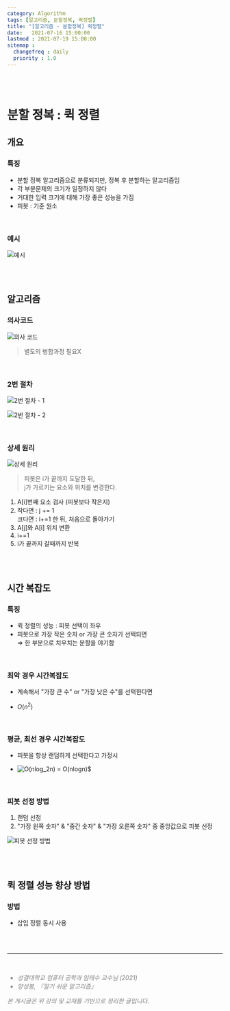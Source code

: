 ```yaml
---
category: Algorithm
tags: [알고리즘, 분할정복, 퀵정렬]
title: "[알고리즘 - 분할정복] 퀵정렬"
date:   2021-07-16 15:00:00 
lastmod : 2021-07-19 15:00:00
sitemap :
  changefreq : daily
  priority : 1.0
---
```


<br/><br/>

# 분할 정복 : 퀵 정렬

## 개요

### 특징

- 분할 정복 알고리즘으로 분류되지만, 정복 후 분할하는 알고리즘임
- 각 부분문제의 크기가 일정하지 않다
- 거대한 입력 크기에 대해 가장 좋은 성능을 가짐
- 피봇 : 기준 원소

<br>

### 예시

![예시](/assets/img/2021-07-16-ALGORITHM_QuickSort/Untitled_25.png)

<br><br>

## 알고리즘

### 의사코드

![의사 코드](/assets/img/2021-07-16-ALGORITHM_QuickSort/Untitled_26.png)

> 별도의 병합과정 필요X

<br>

### 2번 절차

![2번 절차 - 1](/assets/img/2021-07-16-ALGORITHM_QuickSort/Untitled_27.png)

![2번 절차 - 2](/assets/img/2021-07-16-ALGORITHM_QuickSort/Untitled_28.png)

<br>

### 상세 원리

![상세 원리](/assets/img/2021-07-16-ALGORITHM_QuickSort/Untitled_29.png)

> 피봇은 i가 끝까지 도달한 뒤,  
j가 가르키는 요소와 위치를 변경한다.

1. A[i]번째 요소 검사 (피봇보다 작은지)
2. 작다면 : j += 1  
크다면 : i+=1 한 뒤, 처음으로 돌아가기
3. A[j]와 A[i] 위치 변환
4. i+=1
5. i가 끝까지 갈때까지 반복

<br><br>

## 시간 복잡도

### 특징

- 퀵 정렬의 성능 : 피봇 선택이 좌우
- 피봇으로 가장 작은 숫자 or 가장 큰 숫자가 선택되면  
⇒ 한 부분으로 치우치는 분할을 야기함

<br>

### 최악 경우 시간복잡도

- 계속해서 "가장 큰 수" or "가장 낮은 수"를 선택한다면

- $O(n^2)$

<br>

### 평균, 최선 경우 시간복잡도

- 피봇을 항상 랜덤하게 선택한다고 가정시

- ![O(nlog_2n)](https://latex.codecogs.com/svg.image?O(nlog_2n)) = O(nlogn)$

<br>

### 피봇 선정 방법

1. 랜덤 선정
2. "가장 왼쪽 숫자" & "중간 숫자" & "가장 오른쪽 숫자" 중 중앙값으로 피봇 선정

![피봇 선정 방법](/assets/img/2021-07-16-ALGORITHM_QuickSort/Untitled_30.png)

<br><br>

## 퀵 정렬 성능 향상 방법

### 방법
- 삽입 정렬 동시 사용

<br><br>

---

<br>
<div style="font-style: italic;color: gray;">
  <ul>
    <li>성결대학교 컴퓨터 공학과 임태수 교수님 (2021)</li>
    <li>양성봉, 『알기 쉬운 알고리즘』</li>
  </ul>
  본 게시글은 위 강의 및 교재를 기반으로 정리한 글입니다.
</div>